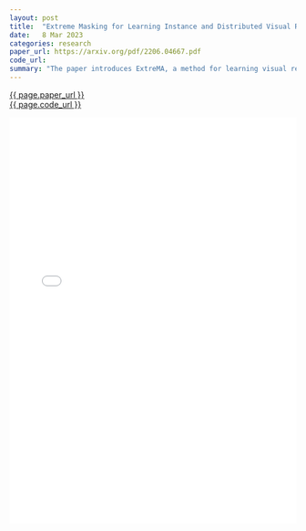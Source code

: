 ```yaml
---
layout: post
title:  "Extreme Masking for Learning Instance and Distributed Visual Representations"
date:   8 Mar 2023
categories: research
paper_url: https://arxiv.org/pdf/2206.04667.pdf
code_url: 
summary: "The paper introduces ExtreMA, a method for learning visual representations by using high levels of token masking (75%-90%) for data augmentation. It employs self-attention and cross-attention blocks to learn spatial and holistic instance representations. Unlike methods that seek input invariance, ExtreMA focuses on capturing informative image variations. Its contributions include demonstrating the effectiveness of random masking for siamese learning, showing that extreme masking accelerates learning and enhances performance, and achieving superior linear probing and transfer results compared to previous model"
---
```


<style>
.responsive-pdf-container {
    overflow: hidden;
    padding-top: 141.42%; /* 16:9 Aspect Ratio, adjust as needed */
    position: relative;
}

.responsive-pdf-container iframe {
    border: none;
    height: 100%;
    left: 0;
    position: absolute;
    top: 0;
    width: 100%;
}
</style>

<a href="{{ page.paper_url }}">{{ page.paper_url }}</a><br>
<a href="{{ page.code_url }}">{{ page.code_url }}</a>

<div class="responsive-pdf-container">
    <iframe src="{{ page.paper_url }}" style="border: none;"></iframe>
</div>